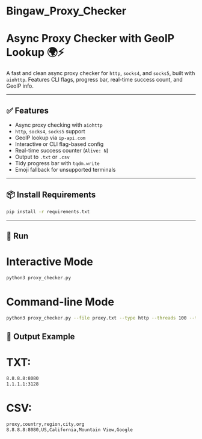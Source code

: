 # Bingaw_Proxy_Checker
# Async Proxy Checker with GeoIP Lookup 🌍⚡

A fast and clean async proxy checker for `http`, `socks4`, and `socks5`, built with `aiohttp`. Features CLI flags, progress bar, real-time success count, and GeoIP info.

---

## ✅ Features

- Async proxy checking with `aiohttp`
- `http`, `socks4`, `socks5` support
- GeoIP lookup via `ip-api.com`
- Interactive or CLI flag-based config
- Real-time success counter (`Alive: N`)
- Output to `.txt` or `.csv`
- Tidy progress bar with `tqdm.write`
- Emoji fallback for unsupported terminals

---

## 📦 Install Requirements

```bash
pip install -r requirements.txt
```
---

## 🚀 Run

# Interactive Mode

```bash
python3 proxy_checker.py
```
# Command-line Mode

```bash
python3 proxy_checker.py --file proxy.txt --type http --threads 100 --timeout 5 --format csv --out good_proxies
```

## 🧩 Output Example

# TXT:
```bash
8.8.8.8:8080
1.1.1.1:3128
```
# CSV:
```bash
proxy,country,region,city,org
8.8.8.8:8080,US,California,Mountain View,Google
```

